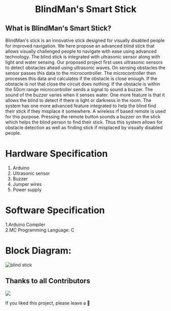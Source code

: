 
<br>
<h1 align="center">
BlindMan's Smart Stick 
</h1>

<h2>
 What is BlindMan's Smart Stick?
</h2>

BlindMan's stick is an innovative stick designed for visually disabled people for improved navigation. We here propose an advanced blind stick that allows visually challenged people to navigate with ease using advanced technology. The blind stick is integrated with ultrasonic sensor along with light and water sensing. Our proposed project first uses ultrasonic sensors to detect obstacles ahead using ultrasonic waves. On sensing obstacles the sensor passes this data to the microcontroller. The microcontroller then processes this data and calculates if the obstacle is close enough. If the obstacle is not that close the circuit does nothing. If the obstacle is within the 50cm range microcontroller sends a signal to sound a buzzer. The sound of the buzzer varies when it senses water. One more feature is that it allows the blind to detect if there is light or darkness in the room. The system has one more advanced feature integrated to help the blind find their stick if they misplace it somewhere. A wireless rf based remote is used for this purpose. Pressing the remote button sounds a buzzer on the stick which helps the blind person to find their stick. Thus this system allows for obstacle detection as well as finding stick if misplaced by visually disabled people.



# Hardware Specification
1. Arduino <br>
2. Ultrasonic sensor<br>
3. Buzzer <br>
4. Jumper wires<br> 
5. Power supply<br>


# Software Specification
1.Arduino Compiler<br>
2.MC Programming Language: C<br>

# Block Diagram:


![blind stick](https://user-images.githubusercontent.com/103033530/193420674-f2433a63-b4cf-4dbf-8619-0b2d4039429c.PNG)


## Thanks to all Contributors

<a href="https://github.com/poonam-kumawat/Blind_Man_Stick_Using_Arduino">
  <img src="https://contrib.rocks/image?repo=poonam-kumawat/BlindMans_Smart_Stick" />
  
</a>



If you liked this project, please leave a 🌟
